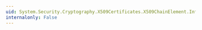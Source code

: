 ```yaml
---
uid: System.Security.Cryptography.X509Certificates.X509ChainElement.Information
internalonly: False
---
```

